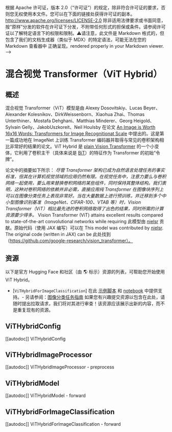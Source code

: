<!--版权所有2022年HuggingFace团队。保留所有权利。-->
根据 Apache 许可证，版本 2.0（“许可证”）的规定，除非符合许可证的要求，否则您无权使用本文件。您可以在下面的链接处获得许可证的副本。
http://www.apache.org/licenses/LICENSE-2.0
除非适用法律要求或书面同意，按“原样”分发的软件在许可证下分发，不附带任何形式的担保或条件。请参阅许可证以了解特定语言下的权限和限制。⚠️请注意，此文件是 Markdown 格式的，但包含了我们的文档生成器（类似于 MDX）的特定语法，可能无法在您的 Markdown 查看器中
正确呈现。rendered properly in your Markdown viewer.
-->
# 混合视觉 Transformer（ViT Hybrid）
## 概述
混合视觉 Transformer（ViT）模型是由 Alexey Dosovitskiy、Lucas Beyer、Alexander Kolesnikov、DirkWeissenborn、Xiaohua Zhai、Thomas Unterthiner、Mostafa Dehghani、Matthias Minderer、Georg Heigold、Sylvain Gelly、JakobUszkoreit、Neil Houlsby 在论文 [An Image is Worth 16x16 Words: Transformers for Image Recognitionat Scale](https://arxiv.org/abs/2010.11929) 中提出的。这是第一篇成功地在 ImageNet 上训练 Transformer 编码器并取得与常见的卷积架构相比非常好的结果的论文。ViT Hybrid 是 [plain Vision Transformer](vit) 的一个小变体，它利用了卷积主干（具体来说是 [BiT](bit)）的特征作为 Transformer 的初始“令牌”。

论文中的摘要如下所示：
*尽管 Transformer 架构已成为自然语言处理任务的事实标准，但其在计算机视觉领域的应用仍然有限。在视觉任务中，注意力要么与卷积网络一起使用，要么用来替换卷积网络的某些组件，同时保持其整体结构。我们表明，这种对卷积网络的依赖并非必需，直接应用纯 Transformer 在图像块序列上可以在图像分类任务上表现非常好。当在大量数据上进行预训练，并迁移到多个中小型图像识别基准（ImageNet、CIFAR-100、VTAB 等）时，Vision Transformer（ViT）相比最先进的卷积网络取得了出色的结果，同时所需的计算资源要少得多。* Vision Transformer (ViT) attains excellent results compared to state-of-the-art convolutional networks while requiring
此模型由 [nielsr](https://huggingface.co/nielsr) 贡献。原始代码（使用 JAX 编写）可以在
This model was contributed by [nielsr](https://huggingface.co/nielsr). The original code (written in JAX) can be
此处找到（https://github.com/google-research/vision_transformer）。

## 资源
以下是官方 Hugging Face 和社区（由 🌎 标示）资源的列表，可帮助您开始使用 ViT Hybrid。
<PipelineTag pipeline="image-classification"/>
- [`ViTHybridForImageClassification`] 在此 [示例脚本](https://github.com/huggingface/transformers/tree/main/examples/pytorch/image-classification) 和 [notebook](https://colab.research.google.com/github/huggingface/notebooks/blob/main/examples/image_classification.ipynb) 中提供支持。- 另请参阅：[图像分类任务指南](../tasks/image_classification)
如果您有兴趣提交资源以包含在此处，请随时提出拉取请求，我们将对其进行审查！该资源应该展示出新的内容，而不是重复现有的资源。

## ViTHybridConfig
[[autodoc]] ViTHybridConfig
## ViTHybridImageProcessor
[[autodoc]] ViTHybridImageProcessor    - preprocess
## ViTHybridModel
[[autodoc]] ViTHybridModel    - forward
## ViTHybridForImageClassification
[[autodoc]] ViTHybridForImageClassification    - forward